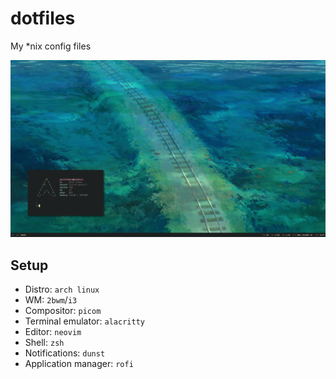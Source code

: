 # dotfiles

My \*nix config files

![desktop](pictures/Screenshots/desktop13.png)

## Setup

- Distro: `arch linux`
- WM: `2bwm`/`i3`
- Compositor: `picom`
- Terminal emulator: `alacritty`
- Editor: `neovim`
- Shell: `zsh`
- Notifications: `dunst`
- Application manager: `rofi`
